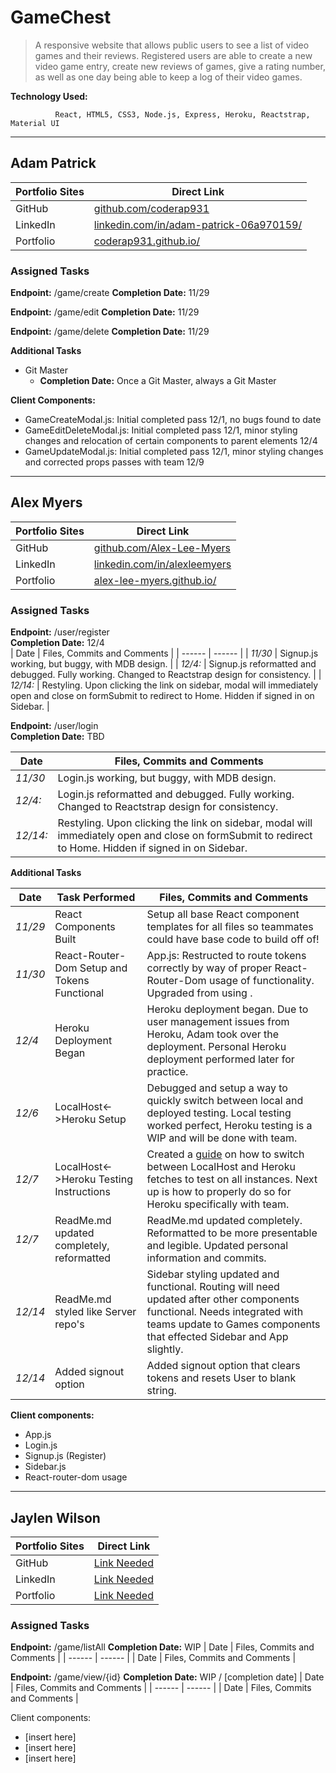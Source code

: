 # GameChest

>  A responsive website that allows public users to see a list of video games and their reviews. 
>  Registered users are able to create a new video game entry, create new reviews of games,
> give a rating number, as well as one day being able to keep a log of their video games.

**Technology Used:**

              React, HTML5, CSS3, Node.js, Express, Heroku, Reactstrap, Material UI
----
## Adam Patrick

| Portfolio  Sites | Direct Link |
| ------ | ------ |
| GitHub | [github.com/coderap931][Adam-Github] |
| LinkedIn | [linkedin.com/in/adam-patrick-06a970159/][Adam-LinkedIn] |
| Portfolio | [coderap931.github.io/][Adam-Portfolio] |

### Assigned Tasks

**Endpoint:** /game/create 
**Completion Date:** 11/29 

**Endpoint:** /game/edit 
**Completion Date:** 11/29 

**Endpoint:** /game/delete 
**Completion Date:** 11/29 

**Additional Tasks**
- Git Master
    - **Completion Date:** Once a Git Master, always a Git Master

**Client Components:** 
- GameCreateModal.js: Initial completed pass 12/1, no bugs found to date
- GameEditDeleteModal.js: Initial completed pass 12/1, minor styling changes and relocation of certain components to parent elements 12/4
- GameUpdateModal.js: Initial completed pass 12/1, minor styling changes and corrected props passes with team 12/9
----
## Alex Myers
| Portfolio  Sites | Direct Link |
| ------ | ------ |
| GitHub | [github.com/Alex-Lee-Myers][Alex-Github] |
| LinkedIn | [linkedin.com/in/alexleemyers][Alex-LinkedIn] |
| Portfolio | [alex-lee-myers.github.io/][Alex-Portfolio] |

### Assigned Tasks

**Endpoint:** /user/register   
**Completion Date:** 12/4   
| Date | Files, Commits and Comments |
| ------ | ------ |
| *11/30* | Signup.js working, but buggy, with MDB design. |
| *12/4:*  | Signup.js reformatted and debugged. Fully working. Changed to Reactstrap design for consistency. |
| *12/14:*  | Restyling. Upon clicking the link on sidebar, modal will immediately open and close on formSubmit to redirect to Home. Hidden if signed in on Sidebar.  |

**Endpoint:** /user/login     
**Completion Date:** TBD     

| Date | Files, Commits and Comments |
| ------ | ------ |
| *11/30* | Login.js working, but buggy, with MDB design. |
| *12/4:*  | Login.js reformatted and debugged. Fully working. Changed to Reactstrap design for consistency. |
| *12/14:*  | Restyling. Upon clicking the link on sidebar, modal will immediately open and close on formSubmit to redirect to Home. Hidden if signed in on Sidebar. |

**Additional Tasks**

| Date | Task Performed | Files, Commits and Comments |
| ------ | ------ | ------ |
| *11/29* | React Components Built | Setup all base React component templates for all files so teammates could have base code to build off of!
| *11/30* |  React-Router-Dom Setup and Tokens Functional | App.js: Restructed to route tokens correctly by way of proper React-Router-Dom usage of <Routes> functionality. Upgraded from using <Switch>. 
| *12/4* | Heroku Deployment Began | Heroku deployment began. Due to user management issues from Heroku, Adam took over the deployment. Personal Heroku deployment performed later for practice.
| *12/6* | LocalHost<->Heroku Setup | Debugged and setup a way to quickly switch between local and deployed testing. Local testing worked perfect, Heroku testing is a WIP and will be done with team.
| *12/7* | LocalHost<->Heroku Testing Instructions | Created a [guide][LocalHostInstructions] on how to switch between LocalHost and Heroku fetches to test on all instances. Next up is how to properly do so for Heroku specifically with team.
| *12/7* | ReadMe.md updated completely, reformatted | ReadMe.md updated completely. Reformatted to be more presentable and legible. Updated personal information and commits.
| *12/14* | ReadMe.md styled like Server repo's | Sidebar styling updated and functional. Routing will need updated after other components functional. Needs integrated with teams update to Games components that effected Sidebar and App slightly. 
| *12/14* | Added signout option | Added signout option that clears tokens and resets User to blank string. 

**Client components:**
-   App.js
-   Login.js
-   Signup.js (Register)
-   Sidebar.js
-   React-router-dom usage
 ----
## Jaylen Wilson
| Portfolio  Sites | Direct Link |
| ------ | ------ |
| GitHub | [Link Needed][Jaylen-Github] |
| LinkedIn | [Link Needed][Jaylen-LinkedIn] |
| Portfolio | [Link Needed][Jaylen-Portfolio] |

### Assigned Tasks

**Endpoint:** /game/listAll
**Completion Date:** WIP
| Date | Files, Commits and Comments |
| ------ | ------ |
| Date | Files, Commits and Comments |

**Endpoint:** /game/view/{id}
**Completion Date:** WIP / [completion date]
| Date | Files, Commits and Comments |
| ------ | ------ |
| Date | Files, Commits and Comments |

Client components: 
- [insert here]
- [insert here]
- [insert here]

[//]: # (These are reference links used in the body of this note and get stripped out when the markdown processor does its job. There is no need to format nicely because it shouldn't be seen.)

   [Adam-Github]: <https://github.com/joemccann/dillinger>
   [Adam-LinkedIn]: <https://github.com/joemccann/dillinger.git>
   [Adam-Pokemon]: <http://daringfireball.net>
   [Adam-CSS]: <http://daringfireball.net/projects/markdown/>
   [Adam-Giphy]: <https://github.com/markdown-it/markdown-it>
   [Adam-Portfolio]: <https://coderap931.github.io/>
   [Alex-Github]: <http://ace.ajax.org>
   [Alex-LinkedIn]: <http://nodejs.org>
   [Alex-Portfolio]: <http://twitter.github.com/bootstrap/>
   [Jaylen-GitHub]: <http://www.google.com>
   [Jaylen-LinkedIn]: <http://www.google.com>
   [Jaylen-Portfolio]: <http://www.google.com>
   [LocalHostInstructions]: <https://github.com/coderap931/teamBluePern-Client/blob/develop/src/helpers/LocalhostInstructions.md>
